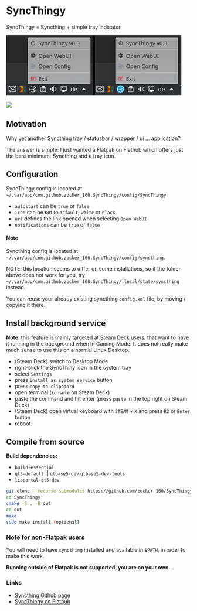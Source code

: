 # SyncThingy
SyncThingy = Syncthing + simple tray indicator

![Screenshot1](screenshots/Screenshot_v3.png)

[<img width="240px" src="https://flathub.org/assets/badges/flathub-badge-en.png" />](https://flathub.org/apps/details/com.github.zocker_160.SyncThingy)

## Motivation

Why yet another Syncthing tray / statusbar / wrapper / ui ... application?

The answer is simple: I just wanted a Flatpak on Flathub which offers just the bare minimum: Syncthing and a tray icon.

## Configuration

SyncThingy config is located at `~/.var/app/com.github.zocker_160.SyncThingy/config/SyncThingy`:

- `autostart` can be `true` or `false`
- `icon` can be set to `default`, `white` or `black`
- `url` defines the link opened when selecting `Open WebUI`
- `notifications` can be `true` or `false`

#### Note

Syncthing config is located at `~/.var/app/com.github.zocker_160.SyncThingy/config/syncthing`.

NOTE: this location seems to differ on some installations, so if the folder above does not work for you,
try `~/.var/app/com.github.zocker_160.SyncThingy/.local/state/syncthing` instead.

You can reuse your already existing syncthing `config.xml` file, by moving / copying it there.

## Install background service

**Note**: this feature is mainly targeted at Steam Deck users, that want to have it running in the background when in Gaming Mode.
It does not really make much sense to use this on a normal Linux Desktop.

- (Steam Deck) switch to Desktop Mode
- right-click the SyncThiny icon in the system tray
- select `Settings`
- press `install as system service` button
- press `copy to clipboard`
- open terminal (`konsole` on Steam Deck)
- paste the command and hit enter (press `paste` in the top right on Steam Deck)
- (Steam Deck) open virtual keyboard with `STEAM` + `X` and press `R2` or `Enter` button
- reboot

## Compile from source

**Build dependencies:**

- `build-essential`
- `qt5-default` || `qtbase5-dev` `qtbase5-dev-tools`
- `libportal-qt5-dev`

```bash
git clone --recurse-submodules https://github.com/zocker-160/SyncThingy.git
cd SyncThingy
cmake -S . -B out
cd out
make
sudo make install (optional)
```

### Note for non-Flatpak users

You will need to have `syncthing` installed and available in `$PATH`, in order to make this work.

**Running outside of Flatpak is not supported, you are on your own.**

### Links

- [Syncthing Github page](https://github.com/syncthing/syncthing)
- [SyncThingy on Flathub](https://flathub.org/apps/details/com.github.zocker_160.SyncThingy)
